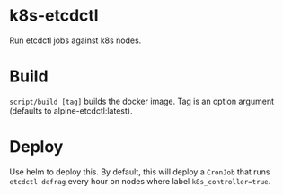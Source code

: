 # k8s-etcdctl
Run etcdctl jobs against k8s nodes.

# Build
`script/build [tag]` builds the docker image. Tag is an option argument
(defaults to alpine-etcdctl:latest).

# Deploy
Use helm to deploy this. By default, this will deploy a `CronJob` that runs
`etcdctl defrag` every hour on nodes where label `k8s_controller=true`.
